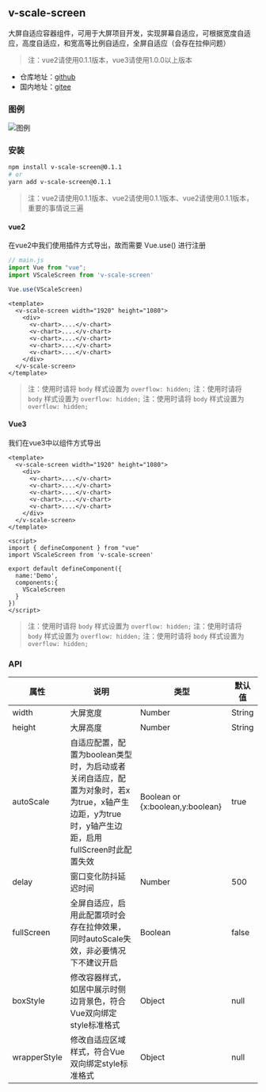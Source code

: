 

## v-scale-screen

大屏自适应容器组件，可用于大屏项目开发，实现屏幕自适应，可根据宽度自适应，高度自适应，和宽高等比例自适应，全屏自适应（会存在拉伸问题）

> 注：vue2请使用0.1.1版本，vue3请使用1.0.0以上版本

+ 仓库地址：[github](https://github.com/Alfred-Skyblue/v-scale-screen)
+ 国内地址：[gitee](https://gitee.com/yuan_fangY/v-scale-screen)
### 图例

![图例](./dev/assets/images/scale_screen.gif)

### 安装

```bash
npm install v-scale-screen@0.1.1
# or 
yarn add v-scale-screen@0.1.1
```
> 注：vue2请使用0.1.1版本、vue2请使用0.1.1版本、vue2请使用0.1.1版本，重要的事情说三遍

#### vue2


在vue2中我们使用插件方式导出，故而需要 Vue.use() 进行注册
```js
// main.js
import Vue from "vue";
import VScaleScreen from 'v-scale-screen'

Vue.use(VScaleScreen)
```

```vue
<template>
  <v-scale-screen width="1920" height="1080">
    <div>
      <v-chart>....</v-chart>
      <v-chart>....</v-chart>
      <v-chart>....</v-chart>
      <v-chart>....</v-chart>
      <v-chart>....</v-chart>
    </div>
  </v-scale-screen>
</template>
```
> 注：使用时请将 `body` 样式设置为 `overflow: hidden;`
> 注：使用时请将 `body` 样式设置为 `overflow: hidden;`
> 注：使用时请将 `body` 样式设置为 `overflow: hidden;`

#### Vue3

我们在vue3中以组件方式导出
```vue
<template>
  <v-scale-screen width="1920" height="1080">
    <div>
      <v-chart>....</v-chart>
      <v-chart>....</v-chart>
      <v-chart>....</v-chart>
      <v-chart>....</v-chart>
      <v-chart>....</v-chart>
    </div>
  </v-scale-screen>
</template>

<script>
import { defineComponent } from "vue"
import VScaleScreen from 'v-scale-screen'

export default defineComponent({
  name:'Demo',
  components:{
    VScaleScreen
  }
})
</script>
```
> 注：使用时请将 `body` 样式设置为 `overflow: hidden;`
> 注：使用时请将 `body` 样式设置为 `overflow: hidden;`
> 注：使用时请将 `body` 样式设置为 `overflow: hidden;`
### API
| 属性         | 说明                                                                                   | 类型                               | 默认值    |
|------------|--------------------------------------------------------------------------------------|----------------------------------|--------|
| width      | 大屏宽度                                                                                 | Number                           | String | 1920 |
| height     | 大屏高度                                                                                 | Number                           | String | 1080 |
| autoScale  | 自适应配置，配置为boolean类型时，为启动或者关闭自适应，配置为对象时，若x为true，x轴产生边距，y为true时，y轴产生边距，启用fullScreen时此配置失效 | Boolean or {x:boolean,y:boolean} | true   |
| delay      | 窗口变化防抖延迟时间                                                                           | Number                           | 500    |
| fullScreen | 全屏自适应，启用此配置项时会存在拉伸效果，同时autoScale失效，非必要情况下不建议开启                                       | Boolean                          | false  |
| boxStyle | 修改容器样式，如居中展示时侧边背景色，符合Vue双向绑定style标准格式                                                | Object                           | null   |
| wrapperStyle | 修改自适应区域样式，符合Vue双向绑定style标准格式                                                                          | Object                           | null   |
